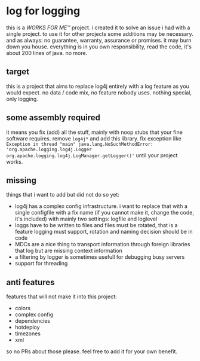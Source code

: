 log for logging
==

this is a *WORKS FOR ME™* project. i created it to solve an issue i had
with a single project. to use it for other projects some additions may be
necessary. and as always: no guarantee, warranty, assurance or promises. it may
burn down you house. everything is in you own responsibility, read the code,
it's about 200 lines of java. no more.

target
--

this is a project that aims to replace log4j entirely with a log feature as you
would expect. no data / code mix, no feature nobody uses. nothing special, only
logging.

some assembly required
--

it means you fix (add) all the stuff, mainly with noop stubs that your fine
software requires. remove `log4j*` and add this library. fix exception like
`Exception in thread "main" java.lang.NoSuchMethodError:
'org.apache.logging.log4j.Logger
org.apache.logging.log4j.LogManager.getLogger()'` until your project works.

missing
--

things that i want to add but did not do so yet:

- log4j has a complex config infrastructure. i want to replace that with a
  single configfile with a fix name (if you cannot make it, change the code, it's
  included) with mainly two settings: logfile and loglevel
- loggs have to be written to files and files must be rotated, that is a feature
  logging must support, rotation and naming decision should be in code
- MDCs are a nice thing to transport information through foreign libraries that
  log but are missing context information
- a filtering by logger is sometimes usefull for debugging busy servers
- support for threading

anti features
--

features that will not make it into this project:

- colors
- complex config
- dependencies
- hotdeploy
- timezones
- xml

so no PRs about those please. feel free to add it for your own benefit.

